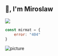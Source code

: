 ## 👋, I'm Miroslaw

[![](https://img.shields.io/badge/LinkedIn-miroslawmatusiak-blue)](https://www.linkedin.com/in/miroslawmatusiak/)

```javascript
const mirmat = {
    error: "404"
}
```
![picture](https://raw.githubusercontent.com/saadeghi/saadeghi/master/dino.gif)
